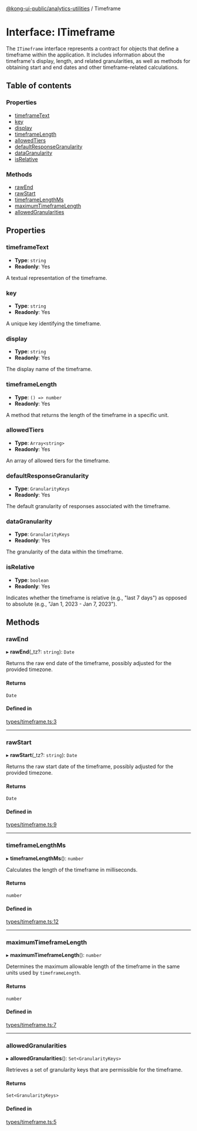 [@kong-ui-public/analytics-utilities](../Timeframe.md) / Timeframe

# Interface: ITimeframe

The `ITimeframe` interface represents a contract for objects that define a timeframe within the application. It includes information about the timeframe's display, length, and related granularities, as well as methods for obtaining start and end dates and other timeframe-related calculations.

## Table of contents

### Properties

- [timeframeText](Timeframe.md#timeframeText)
- [key](Timeframe.md#key)
- [display](Timeframe.md#display)
- [timeframeLength](Timeframe.md#timeframeLength)
- [allowedTiers](Timeframe.md#allowedTiers)
- [defaultResponseGranularity](Timeframe.md#defaultResponseGranularity)
- [dataGranularity](Timeframe.md#dataGranularity)
- [isRelative](Timeframe.md#isRelative)

### Methods

- [rawEnd](Timeframe.md#rawEnd)
- [rawStart](Timeframe.md#rawStart)
- [timeframeLengthMs](Timeframe.md#timeframeLengthMs)
- [maximumTimeframeLength](Timeframe.md#maximumTimeframeLength)
- [allowedGranularities](Timeframe.md#allowedGranularities)

## Properties

### timeframeText

- **Type**: `string`
- **Readonly**: Yes

A textual representation of the timeframe.

### key

- **Type**: `string`
- **Readonly**: Yes

A unique key identifying the timeframe.

### display

- **Type**: `string`
- **Readonly**: Yes

The display name of the timeframe.

### timeframeLength

- **Type**: `() => number`
- **Readonly**: Yes

A method that returns the length of the timeframe in a specific unit.

### allowedTiers

- **Type**: `Array<string>`
- **Readonly**: Yes

An array of allowed tiers for the timeframe.

### defaultResponseGranularity

- **Type**: `GranularityKeys`
- **Readonly**: Yes

The default granularity of responses associated with the timeframe.

### dataGranularity

- **Type**: `GranularityKeys`
- **Readonly**: Yes

The granularity of the data within the timeframe.

### isRelative

- **Type**: `boolean`
- **Readonly**: Yes

Indicates whether the timeframe is relative (e.g., "last 7 days") as opposed to absolute (e.g., "Jan 1, 2023 - Jan 7, 2023").

## Methods

### rawEnd

▸ **rawEnd**(_tz?: `string`): `Date`

Returns the raw end date of the timeframe, possibly adjusted for the provided timezone.

#### Returns

`Date`

#### Defined in

[types/timeframe.ts:3](https://github.com/Kong/public-ui-components/blob/main/packages/analytics/analytics-utilities/src/types/timeframe.ts)

___

### rawStart

▸ **rawStart**(_tz?: `string`): `Date`

Returns the raw start date of the timeframe, possibly adjusted for the provided timezone.

#### Returns

`Date`

#### Defined in

[types/timeframe.ts:9](https://github.com/Kong/public-ui-components/blob/main/packages/analytics/analytics-utilities/src/types/timeframe.ts#L9)

___

### timeframeLengthMs

▸ **timeframeLengthMs**(): `number`

Calculates the length of the timeframe in milliseconds.

#### Returns

`number`

#### Defined in

[types/timeframe.ts:12](https://github.com/Kong/public-ui-components/blob/main/packages/analytics/analytics-utilities/src/types/timeframe.ts#L12)

___

### maximumTimeframeLength

▸ **maximumTimeframeLength**(): `number`

Determines the maximum allowable length of the timeframe in the same units used by `timeframeLength`.

#### Returns

`number`

#### Defined in

[types/timeframe.ts:7](https://github.com/Kong/public-ui-components/blob/main/packages/analytics/analytics-utilities/src/types/timeframe.ts#L7)

___

### allowedGranularities

▸ **allowedGranularities**(): `Set<GranularityKeys>`

Retrieves a set of granularity keys that are permissible for the timeframe.

#### Returns

`Set<GranularityKeys>`

#### Defined in

[types/timeframe.ts:5](https://github.com/Kong/public-ui-components/blob/main/packages/analytics/analytics-utilities/src/types/timeframe.ts#L5)


